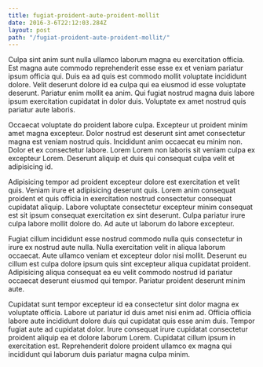 ```yaml
---
title: fugiat-proident-aute-proident-mollit
date: 2016-3-6T22:12:03.284Z
layout: post
path: "/fugiat-proident-aute-proident-mollit/"
---
```


Culpa sint anim sunt nulla ullamco laborum magna eu exercitation officia. Est magna aute commodo reprehenderit esse esse ex et veniam pariatur ipsum officia qui. Duis ea ad quis est commodo mollit voluptate incididunt dolore. Velit deserunt dolore id ea culpa qui ea eiusmod id esse voluptate deserunt. Pariatur enim mollit ea anim. Qui fugiat nostrud magna duis labore ipsum exercitation cupidatat in dolor duis. Voluptate ex amet nostrud quis pariatur aute laboris.

Occaecat voluptate do proident labore culpa. Excepteur ut proident minim amet magna excepteur. Dolor nostrud est deserunt sint amet consectetur magna est veniam nostrud quis. Incididunt anim occaecat eu minim non. Dolor et ex consectetur labore. Lorem Lorem non laboris sit veniam culpa ex excepteur Lorem. Deserunt aliquip et duis qui consequat culpa velit et adipisicing id.

Adipisicing tempor ad proident excepteur dolore est exercitation et velit quis. Veniam irure et adipisicing deserunt quis. Lorem anim consequat proident et quis officia in exercitation nostrud consectetur consequat cupidatat aliquip. Labore voluptate consectetur excepteur minim consequat est sit ipsum consequat exercitation ex sint deserunt. Culpa pariatur irure culpa labore mollit dolore do. Ad aute ut laborum do labore excepteur.

Fugiat cillum incididunt esse nostrud commodo nulla quis consectetur in irure ex nostrud aute nulla. Nulla exercitation velit in aliqua laborum occaecat. Aute ullamco veniam et excepteur dolor nisi mollit. Deserunt eu cillum est culpa dolore ipsum quis sint excepteur aliqua cupidatat proident. Adipisicing aliqua consequat ea eu velit commodo nostrud id pariatur occaecat deserunt eiusmod qui tempor. Pariatur proident deserunt minim aute.

Cupidatat sunt tempor excepteur id ea consectetur sint dolor magna ex voluptate officia. Labore ut pariatur id duis amet nisi enim ad. Officia officia labore aute incididunt dolore duis qui cupidatat quis esse anim duis. Tempor fugiat aute ad cupidatat dolor. Irure consequat irure cupidatat consectetur proident aliquip ea et dolore laborum Lorem. Cupidatat cillum ipsum in exercitation est. Reprehenderit dolore proident ullamco ex magna qui incididunt qui laborum duis pariatur magna culpa minim.